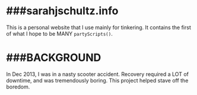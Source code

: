 ###sarahjschultz.info
=======================
This is a personal website that I use mainly for tinkering. It contains the first of what I hope to be MANY ```partyScripts()```.

###BACKGROUND
=======================
In Dec 2013, I was in a nasty scooter accident. Recovery required a LOT of downtime, and was tremendously boring. This
project helped stave off the boredom.  
